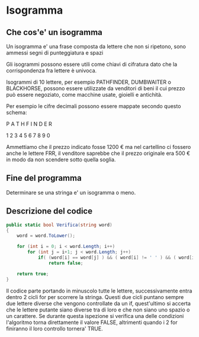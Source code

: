 # Isogramma

## Che cos'e' un isogramma

Un isogramma e' una frase composta da lettere che non si ripetono, sono ammessi segni di punteggiatura e spazi

Gli isogrammi possono essere utili come chiavi di cifratura dato che la corrispondenza fra lettere è univoca. 

Isogrammi di 10 lettere, per esempio PATHFINDER, DUMBWAITER o BLACKHORSE, possono essere utilizzate da venditori di beni il cui prezzo può essere negoziato, come macchine usate, gioielli e antichità.

Per esempio le cifre decimali possono essere mappate secondo questo schema:

P	A	T	H	F	I	N	D	E	R

1	2	3	4	5	6	7	8	9	0

Ammettiamo che il prezzo indicato fosse 1200 € ma nel cartellino ci fossero anche le lettere FRR, il venditore saprebbe che il prezzo originale era 500 € in modo da non scendere sotto quella soglia.


## Fine del programma

Determinare se una stringa e' un isogramma o meno.

## Descrizione del codice

```c#
public static bool Verifica(string word)
{
    word = word.ToLower();

    for (int i = 0; i < word.Length; i++)
        for (int j = i+1; j < word.Length; j++)
            if( (word[i] == word[j] ) && ( word[i] != ' ' ) && ( word[i] != '-' ))
                return false;

    return true;
}
```
Il codice parte portando in minuscolo tutte le lettere, successivamente entra dentro 2 cicli for per scorrere la stringa.
Questi due cicli puntano sempre due lettere diverse che vengono controllate da un if, quest'ultimo si accerta che le lettere putante siano diverse tra di loro e che non siano uno spazio o un carattere. Se durante questa ispezione si verifica una delle condizioni l'algoritmo torna direttamente il valore FALSE, altrimenti quando i 2 for finiranno il loro controllo tornera' TRUE. 